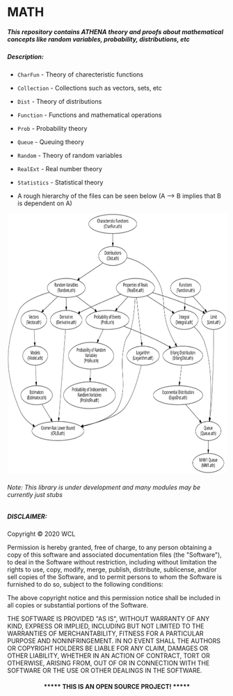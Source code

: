 # MATH 

##### This repository contains ATHENA theory and proofs about mathematical concepts like random variables, probability, distributions, etc  


##### Description: 

* `CharFun` - Theory of charecteristic functions    

* `Collection` - Collections such as vectors, sets, etc

* `Dist` - Theory of distributions    

* `Function` - Functions and mathematical operations

* `Prob` - Probability theory    

* `Queue` - Queuing theory

* `Random` - Theory of random variables    

* `RealExt` - Real number theory

* `Statistics` - Statistical theory

* A rough hierarchy of the files can be seen below (A --> B implies that B is dependent on A)
<p align="center">
  <img height="600" src="math_hierarchy.svg">
</p>

###### Note: This library is under development and many modules may be currently just stubs

##### DISCLAIMER: 
Copyright &copy; 2020 WCL

Permission is hereby granted, free of charge, to any person obtaining a copy
of this software and associated documentation files (the "Software"), to deal
in the Software without restriction, including without limitation the rights
to use, copy, modify, merge, publish, distribute, sublicense, and/or sell
copies of the Software, and to permit persons to whom the Software is
furnished to do so, subject to the following conditions:

The above copyright notice and this permission notice shall be included in all
copies or substantial portions of the Software.

THE SOFTWARE IS PROVIDED "AS IS", WITHOUT WARRANTY OF ANY KIND, EXPRESS OR
IMPLIED, INCLUDING BUT NOT LIMITED TO THE WARRANTIES OF MERCHANTABILITY,
FITNESS FOR A PARTICULAR PURPOSE AND NONINFRINGEMENT. IN NO EVENT SHALL THE
AUTHORS OR COPYRIGHT HOLDERS BE LIABLE FOR ANY CLAIM, DAMAGES OR OTHER
LIABILITY, WHETHER IN AN ACTION OF CONTRACT, TORT OR OTHERWISE, ARISING FROM,
OUT OF OR IN CONNECTION WITH THE SOFTWARE OR THE USE OR OTHER DEALINGS IN THE
SOFTWARE.
#### <p align="middle">***** THIS IS AN OPEN SOURCE PROJECT! *****</p>

